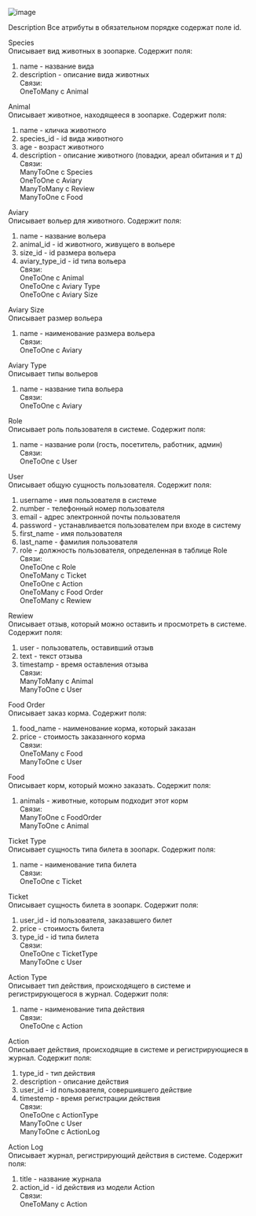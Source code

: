 ![image](https://github.com/Elizabeth379/DBLabs/assets/93152483/3faf3728-8aaa-4a7c-8e83-ba52ed0416d8)
  
Description
Все атрибуты в обязательном порядке содержат поле id.  

Species  
Описывает вид животных в зоопарке. Содержит поля:  
1. name - название вида
2. description - описание вида животных  
Связи:  
OneToMany c Animal  

Animal  
Описывает животное, находящееся в зоопарке. Содержит поля:
1. name - кличка животного
2. species_id - id вида животного
3. age - возраст животного
4. description - описание животного (повадки, ареал обитания и т д)    
Связи:  
ManyToOne c Species  
OneToOne c Aviary   
ManyToMany c Review  
ManyToOne c Food  

Aviary  
Описывает вольер для животного. Содержит поля:
1. name - название вольера  
2. animal_id - id животного, живущего в вольере
3. size_id - id размера вольера
4. aviary_type_id - id типа вольера  
Связи:    
OneToOne c Animal   
OneToOne c Aviary Type  
OneToOne c Aviary Size   
  
Aviary Size    
Описывает размер вольера  
1. name - наименование размера вольера  
Связи:    
OneToOne c Aviary  

Aviary Type  
Описывает типы вольеров  
1. name - название типа вольера  
Связи:    
OneToOne c Aviary

Role  
Описывает роль пользователя в системе. Содержит поля:
1. name - название роли (гость, посетитель, работник, админ)  
Связи:    
OneToOne c User

User  
Описывает общую сущность пользователя. Содержит поля:
1. username - имя пользователя в системе
2. number - телефонный номер пользователя
3. email - адрес электронной почты пользователя
4. password - устанавливается пользователем при входе в систему
5. first_name - имя пользователя
6. last_name - фамилия пользователя
7. role - должность пользователя, определенная в таблице Role    
Связи:   
OneToOne c Role    
OneToMany c Ticket  
OneToOne c Action  
OneToMany c Food Order  
OneToMany c Rewiew  
  
Rewiew  
Описывает отзыв, который можно оставить и просмотреть в системе. Содержит поля:  
1. user - пользователь, оставивший отзыв
2. text - текст отзыва
3. timestamp - время оставления отзыва  
Связи:    
ManyToMany c Animal  
ManyToOne c User  
  
Food Order  
Описывает заказ корма. Содержит поля:
1. food_name - наименование корма, который заказан
2. price - стоимость заказанного корма  
Связи:    
OneToMany c Food    
ManyToOne c User  
  
Food    
Описывает корм, который можно заказать. Содержит поля:  
1. animals - животные, которым подходит этот корм   
Связи:  
ManyToOne c FoodOrder      
ManyToOne c Animal
  
Ticket Type    
Описывает сущность типа билета в зоопарк. Содержит поля:
1. name - наименование типа билета    
Связи:    
OneToOne c Ticket   
  
Ticket  
Описывает сущность билета в зоопарк. Содержит поля:
1. user_id - id пользователя, заказавшего билет  
2. price - стоимость билета  
3. type_id - id типа билета   
Связи:    
OneToOne c TicketType  
ManyToOne c User  
  
Action Type  
Описывает тип действия, происходящего в системе и регистрирующегося в журнал. Содержит поля:
1. name - наименование типа действия  
Связи:    
OneToOne c Action      
     
Action  
Описывает действия, происходящие в системе и регистрирующиеся в журнал. Содержит поля:
1. type_id - тип действия  
2. description - описание действия
3. user_id - id пользователя, совершившего действие
4. timestemp - время регистрации действия  
Связи:    
OneToOne c ActionType   
ManyToOne c User  
ManyToOne c ActionLog   
  
Action Log    
Описывает журнал, регистрирующий действия в системе. Содержит поля:  
1. title - название журнала  
2. action_id - id действия из модели Action  
Связи:     
OneToMany c Action     
